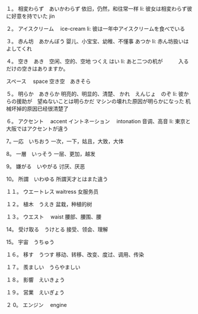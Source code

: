 １。
相変わらず　あいかわらず 依旧，仍然，和往常一样
li:
彼女は相変わらず彼に好意を持でいた
jin

２。
アイスクリーム　 ice-cream
li: 彼は一年中アイスクリームを食べでいる

３。
赤ん坊　あかんぼう 婴儿、小宝宝、幼稚、不懂事
あつか
li: 赤ん坊扱いはよしてくれ

４。
空き　あき　空闲、空的、空地
つくえ はい
li: あと二つの机が　　　入るだけの空きはありますか。

スペース　 space
空き空　あきそら

５。
明らか　あきらか 明亮的、明显的、清楚、
かれ　えんじょ　のぞ
li: 彼からの援助が　望ぬないことは明らかだ
マシンの壊れた原因が明らかになった
机械坏掉的原因已经很清楚了

６。
アクセント　 accent
イントネーション　 intonation
音调、高音
li: 東京と大阪ではアクセントが違う

7｡
一応　いちおう
一次，一下，姑且，大致，大体

8。
一層　いっそう
一层、更加，越发

9。
嫌がる　いやがる
讨厌、厌恶

10。
所謂　いわゆる
所謂天才とはまた違う

１１。
ウエートレス waitress
女服务员

１２。
植木　うえき
盆栽，种植的树

１３。
ウエスト　 waist
腰部、腰围、腰

14。
受け取る　うけとる
接受、领会、理解

15。
宇宙　うちゅう

１６。
移す　うつす
移动、转移、改变、度过、调用、传染

１７。
羨ましい　うらやましい

１８。
影響　えいきょう

１９。
営業　えいぎょう

２ 0。
エンジン　 engine
